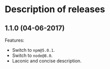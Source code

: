 # Description of releases
## 1.1.0 (04-06-2017)

Features:
 - Switch to `npm@5.0.1`.
 - Switch to `node@8.0`.
 - Laconic and concise description.
